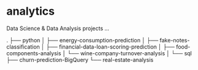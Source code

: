 # analytics

Data Science & Data Analysis projects ...


.
├── python
│   ├── energy-consumption-prediction
│   ├── fake-notes-classification
│   ├── financial-data-loan-scoring-prediction
│   ├── food-components-analysis
│   └── wine-company-turnover-analysis
│ 
└── sql
    ├── churn-prediction-BigQuery
    └── real-estate-analysis

